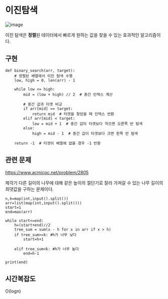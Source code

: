 # 이진탐색

![image](https://github.com/dlrkdus/CS_STUDY/assets/99721126/9eeac1b8-e3e9-41a6-b17c-73abc9b178e3)

이진 탐색은 **정렬**된 데이터에서 빠르게 원하는 값을 찾을 수 있는 효과적인 알고리즘이다.

## 구현
```
def binary_search(arr, target):
    # 정렬된 배열에서 이진 탐색 수행
    low, high = 0, len(arr) - 1
    
    while low <= high:
        mid = (low + high) // 2  # 중간 인덱스 계산

        # 중간 값과 타겟 비교
        if arr[mid] == target:
            return mid  # 타겟을 찾았을 때 인덱스 반환
        elif arr[mid] < target:
            low = mid + 1  # 중간 값이 타겟보다 작으면 오른쪽 반 탐색
        else:
            high = mid - 1  # 중간 값이 타겟보다 크면 왼쪽 반 탐색
    
    return -1  # 타겟이 배열에 없을 경우 -1 반환
```

## 관련 문제

https://www.acmicpc.net/problem/2805 

제각기 다른 길이의 나무에 대해 같은 높이의 절단기로 잘라 가져갈 수 있는 나무 길이의 최댓값을 구하는 문제이다.
```
n,k=map(int,input().split())
arr=list(map(int,input().split()))
start=1
end=max(arr)

while start<=end:   
    h=(start+end)//2
    tree_sum = sum(x - h for x in arr if x > h)
    if tree_sum>=k: #h가 너무 낮다
        start=h+1

    elif tree_sum<k: #h가 너무 높다
        end=h-1

print(end)

```

## 시간복잡도
O(logn)<br>
